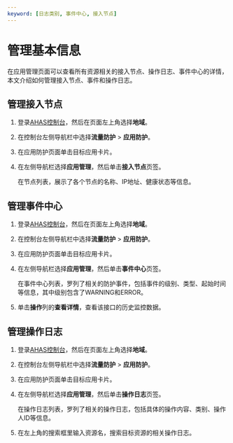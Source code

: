 ```yaml
---
keyword: [日志类别, 事件中心, 接入节点]
---
```


# 管理基本信息

在应用管理页面可以查看所有资源相关的接入节点、操作日志、事件中心的详情，本文介绍如何管理接入节点、事件和操作日志。

## 管理接入节点

1.  登录[AHAS控制台](https://ahas.console.aliyun.com)，然后在页面左上角选择**地域**。

2.  在控制台左侧导航栏中选择**流量防护** \> **应用防护**。

3.  在应用防护页面单击目标应用卡片。

4.  在左侧导航栏选择**应用管理**，然后单击**接入节点**页签。

    在节点列表，展示了各个节点的名称、IP地址、健康状态等信息。


## 管理事件中心

1.  登录[AHAS控制台](https://ahas.console.aliyun.com)，然后在页面左上角选择**地域**。

2.  在控制台左侧导航栏中选择**流量防护** \> **应用防护**。

3.  在应用防护页面单击目标应用卡片。

4.  在左侧导航栏选择**应用管理**，然后单击**事件中心**页签。

    在事件中心列表，罗列了相关的防护事件，包括事件的级别、类型、起始时间等信息，其中级别包含了WARNING和ERROR。

5.  单击**操作**列的**查看详情**，查看该接口的历史监控数据。


## 管理操作日志

1.  登录[AHAS控制台](https://ahas.console.aliyun.com)，然后在页面左上角选择**地域**。

2.  在控制台左侧导航栏中选择**流量防护** \> **应用防护**。

3.  在应用防护页面单击目标应用卡片。

4.  在左侧导航栏选择**应用管理**，然后单击**操作日志**页签。

    在操作日志列表，罗列了相关的操作日志，包括具体的操作内容、类别、操作人ID等信息。

5.  在左上角的搜索框里输入资源名，搜索目标资源的相关操作日志。


